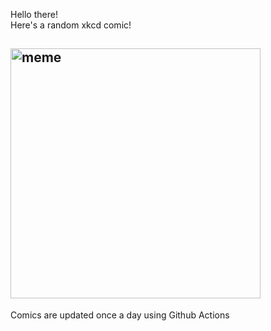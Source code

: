 Hello there! <br>Here's a random xkcd comic!<br>
## <img src="https://imgs.xkcd.com/comics/tuesdays.png" alt="meme" width="400"/><br>
Comics are updated once a day using Github Actions
